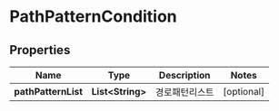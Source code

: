 
# PathPatternCondition

## Properties
Name | Type | Description | Notes
------------ | ------------- | ------------- | -------------
**pathPatternList** | **List&lt;String&gt;** | 경로패턴리스트 |  [optional]



